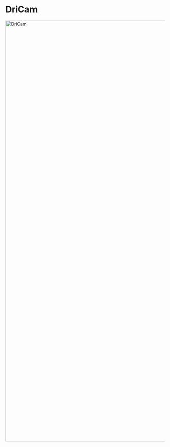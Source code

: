 # DriCam
<img width="1324" alt="DriCam" src="https://github.com/user-attachments/assets/ffe8ad03-164c-456f-ab0e-e3a2d4138436">
